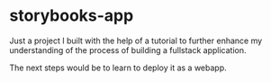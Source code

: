 # storybooks-app

Just a project I built with the help of a tutorial to further enhance my understanding of the process of building a fullstack application.

The next steps would be to learn to deploy it as a webapp.
